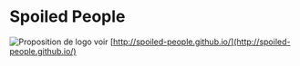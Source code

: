 Spoiled People
=============

![Proposition de logo](http://nissone.com/spoiled-people/logo001.jpg)
voir [http://spoiled-people.github.io/](http://spoiled-people.github.io/)
